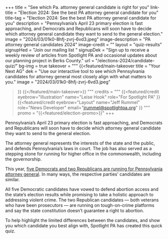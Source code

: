 +++
title = "See which Pa. attorney general candidate is right for you"
link-title = "Election 2024: See the best PA attorney general candidate for you"
title-tag = "Election 2024: See the best PA attorney general candidate for you"
description = "Pennsylvania’s April 23 primary election is fast approaching, and Democrats and Republicans will soon have to decide which attorney general candidate they want to send to the general election."
image = "2024/03/01k0-8hfj-zvrj-6vd3.jpeg"
image-description = "PA attorney general candidates 2024"
image-credit = ""
layout = "quiz-results"
signupHed = "Join our mailing list "
signupDek = "Sign up to receive a weekly review of articles from Spotlight PA and occasional updates about our planning project in Berks County."
url = "/elections-2024/candidate-quiz/"
bg-img = true
takeover = """
{{<featured/main-takeover
  title = "Your Next AG"
  dek = "Use our interactive tool to see which Pennsylvania candidates for attorney general most closely align with what matters to you."
  image = "2024/03/01k0-8hfj-zvrj-6vd3.jpeg"
>}}
{{</featured/main-takeover>}}
"""
credits = """
  {{<featured/credit
    eyebrow="Illustration"
    name="Leise Hook"
    role="For Spotlight PA"
  >}}
  {{<featured/credit
      eyebrow="Layout"
      name="Jeff Rummel"
      role="News Developer"
      email="jrummel@spotlightpa.org"
  >}}
"""
promo = "{{<featured/election-promo>}}"
+++
<div class="pt-9"></div>
Pennsylvania’s April 23 primary election is fast approaching, and Democrats and Republicans will soon have to decide which attorney general candidate they want to send to the general election.

The attorney general represents the interests of the state and the public, and defends Pennsylvania’s laws in court. The job has also served as a stepping stone for running for higher office in the commonwealth, including the governorship.

This year, [five Democrats and two Republicans are running for Pennsylvania attorney general](https://www.spotlightpa.org/news/2024/03/pennsylvania-election-2024-attorney-general-primary-candidates/). In many ways, the respective parties’ candidates are similar.

All five Democratic candidates have vowed to defend abortion access and the state’s election results while promising to take a holistic approach to addressing violent crime. The two Republican candidates — both veterans who have been prosecutors — are running on tough-on-crime platforms and say the state constitution doesn’t guarantee a right to abortion.

To help highlight the limited differences between the candidates, and show you which candidate you best align with, Spotlight PA has created this quick quiz. 

<div class="mb-8" data-tf-live="01HS8WCNQWYQDYRFMP14J0CVZ6"></div><script src="//embed.typeform.com/next/embed.js?typeform-welcome=0"></script>

